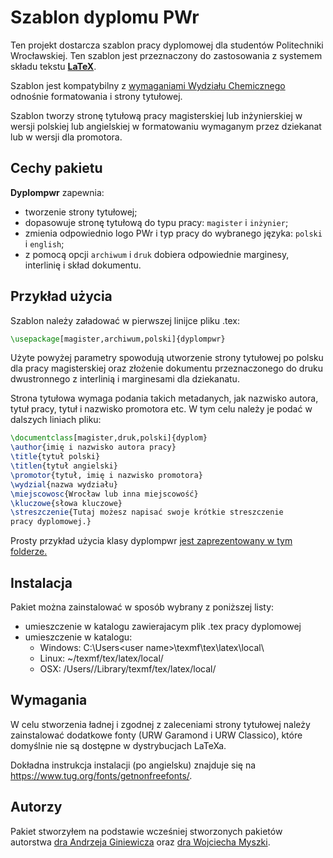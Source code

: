 # Szablon dyplomu PWr

Ten projekt dostarcza szablon pracy dyplomowej dla studentów Politechniki
Wrocławskiej. Ten szablon jest przeznaczony do zastosowania z systemem składu
tekstu [**LaTeX**](https://pl.wikipedia.org/wiki/LaTeX).

Szablon jest kompatybilny z [wymaganiami Wydziału
Chemicznego](http://www.wch.pwr.edu.pl/druki_dyplomanci,11.dhtml) odnośnie
formatowania i strony tytułowej.

Szablon tworzy stronę tytułową pracy magisterskiej lub inżynierskiej w wersji
polskiej lub angielskiej w formatowaniu wymaganym przez dziekanat lub w wersji
dla promotora.

## Cechy pakietu

__Dyplompwr__ zapewnia:
* tworzenie strony tytułowej;
* dopasowuje stronę tytułową do typu pracy: `magister` i `inżynier`;
* zmienia odpowiednio logo PWr i typ pracy do wybranego języka: `polski` i
  `english`;
* z pomocą opcji `archiwum` i `druk` dobiera odpowiednie marginesy, interlinię
  i skład dokumentu.


## Przykład użycia

Szablon należy załadować w pierwszej linijce pliku .tex:
```latex
\usepackage[magister,archiwum,polski]{dyplompwr}
```
Użyte powyżej parametry spowodują utworzenie strony tytułowej po polsku dla
pracy magisterskiej oraz złożenie dokumentu przeznaczonego do druku
dwustronnego z interlinią i marginesami dla dziekanatu.

Strona tytułowa wymaga podania takich metadanych, jak nazwisko autora, tytuł
pracy, tytuł i nazwisko promotora etc. W tym celu należy je podać w dalszych
liniach pliku:
```latex
\documentclass[magister,druk,polski]{dyplom}
\author{imię i nazwisko autora pracy}
\title{tytuł polski}
\titlen{tytuł angielski}
\promotor{tytuł, imię i nazwisko promotora}
\wydzial{nazwa wydziału}
\miejscowosc{Wrocław lub inna miejscowość}
\kluczowe{słowa kluczowe}
\streszczenie{Tutaj możesz napisać swoje krótkie streszczenie
pracy dyplomowej.}
```

Prosty przykład użycia klasy dyplompwr [jest zaprezentowany w tym
folderze.](https://github.com/rkubosz/dyplompwr/tree/master/examples/simple_example) 
## Instalacja

Pakiet można zainstalować w sposób wybrany z poniższej listy:
* umieszczenie w katalogu zawierajacym plik .tex pracy dyplomowej
* umieszczenie w katalogu:
    * Windows:  C:\Users\<user name>\texmf\tex\latex\local\
    * Linux:    ~/texmf/tex/latex/local/
    * OSX:      /Users/<user name>/Library/texmf/tex/latex/local/

## Wymagania

W celu stworzenia ładnej i zgodnej z zaleceniami strony tytułowej należy
zainstalować dodatkowe fonty (URW Garamond i URW Classico), które domyślnie nie
są dostępne w dystrybucjach LaTeXa. 

Dokładna instrukcja instalacji (po angielsku) znajduje się na
https://www.tug.org/fonts/getnonfreefonts/.
    
## Autorzy

Pakiet stworzyłem na podstawie wcześniej stworzonych pakietów autorstwa
[dra Andrzeja Giniewicza](https://github.com/aginiewicz/pwrmgr) oraz [dra
Wojciecha Myszki](https://kmim.wm.pwr.edu.pl/myszka/projekty/klasa-do-skladu-pracy-dyplomowej-magisterskiej-i-inzynierskiej-na-wydziale-mechanicznym-politechniki-wroclawskiej/).

